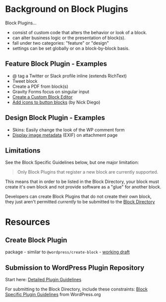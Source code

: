# Background on Block Plugins
Block Plugins... 
- consist of custom code that alters the behavior or look of a block. 
- can alter business logic or the presentation of block(s).
- fall under two categories: "feature" or "design"  
- settings can be set globally or on a block-by-block basis.


## Feature Block Plugin - Examples
 
- @ tag a Twitter or Slack profile inline (extends RichText)
- Tweet block
- Create a PDF from block(s)
- Gravity Forms focus on singular input
- [Create a Custom Block Editor](https://developer.wordpress.org/block-editor/how-to-guides/platform/custom-block-editor/)
- [Add icons to button blocks](https://github.com/ndiego/enable-button-icons) (by Nick Diego) 


## Design Block Plugin - Examples

- Skins: Easily change the look of the WP comment form
- [Display image metadata](./feature/extraction/metadata-from-image/README.md) (EXIF) on attachment page

## Limitations
See the Block Specific Guidelines below, but one major limitation: 
> Only Block Plugins that register a new block are currently supported.

This means that in order to be listed in the Block Directory, your block must create it's own block and not provide software as a "glue" for another block.

Developers can create Block Plugins that do not create their own block, they just aren't permitted _currently_ to be submitted to the [Block Directory](https://wordpress.org/documentation/article/block-directory/)


# Resources
## Create Block Plugin
package - similar to `@wordpress/create-block` - [working draft](https://docs.google.com/document/d/1rdfHGykCX1Xa77DLj7tTHKy_fGx9OT4zYE-8os_0j5w/edit)

## Submission to WordPress Plugin Repository

Start here: [Detailed Plugin Guidelines](https://developer.wordpress.org/plugins/wordpress-org/detailed-plugin-guidelines)

For submitting to the Block Directory, include these constraints: [Block Specific Plugin Guidelines](https://developer.wordpress.org/plugins/wordpress-org/block-specific-plugin-guidelines/) from WordPress.org
